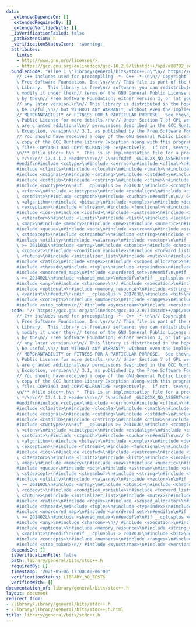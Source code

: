 ```yaml
---
data:
  _extendedDependsOn: []
  _extendedRequiredBy: []
  _extendedVerifiedWith: []
  _isVerificationFailed: false
  _pathExtension: h
  _verificationStatusIcon: ':warning:'
  attributes:
    links:
    - http://www.gnu.org/licenses/>.
    - https://gcc.gnu.org/onlinedocs/gcc-10.2.0/libstdc++/api/a00782_source.html
  bundledCode: "#line 1 \"library/general/bits/stdc++.h\"\n// https://gcc.gnu.org/onlinedocs/gcc-10.2.0/libstdc++/api/a00782_source.html\n\
    // C++ includes used for precompiling -*- C++ -*-\n\n// Copyright (C) 2003-2020\
    \ Free Software Foundation, Inc.\n//\n// This file is part of the GNU ISO C++\
    \ Library.  This library is free\n// software; you can redistribute it and/or\
    \ modify it under the\n// terms of the GNU General Public License as published\
    \ by the\n// Free Software Foundation; either version 3, or (at your option)\n\
    // any later version.\n\n// This library is distributed in the hope that it will\
    \ be useful,\n// but WITHOUT ANY WARRANTY; without even the implied warranty of\n\
    // MERCHANTABILITY or FITNESS FOR A PARTICULAR PURPOSE.  See the\n// GNU General\
    \ Public License for more details.\n\n// Under Section 7 of GPL version 3, you\
    \ are granted additional\n// permissions described in the GCC Runtime Library\
    \ Exception, version\n// 3.1, as published by the Free Software Foundation.\n\n\
    // You should have received a copy of the GNU General Public License and\n// a\
    \ copy of the GCC Runtime Library Exception along with this program;\n// see the\
    \ files COPYING3 and COPYING.RUNTIME respectively.  If not, see\n// <http://www.gnu.org/licenses/>.\n\
    \n/** @file stdc++.h\n *  This is an implementation file for a precompiled header.\n\
    \ */\n\n// 17.4.1.2 Headers\n\n// C\n#ifndef _GLIBCXX_NO_ASSERT\n#include <cassert>\n\
    #endif\n#include <cctype>\n#include <cerrno>\n#include <cfloat>\n#include <ciso646>\n\
    #include <climits>\n#include <clocale>\n#include <cmath>\n#include <csetjmp>\n\
    #include <csignal>\n#include <cstdarg>\n#include <cstddef>\n#include <cstdio>\n\
    #include <cstdlib>\n#include <cstring>\n#include <ctime>\n#include <cwchar>\n\
    #include <cwctype>\n\n#if __cplusplus >= 201103L\n#include <ccomplex>\n#include\
    \ <cfenv>\n#include <cinttypes>\n#include <cstdalign>\n#include <cstdbool>\n#include\
    \ <cstdint>\n#include <ctgmath>\n#include <cuchar>\n#endif\n\n// C++\n#include\
    \ <algorithm>\n#include <bitset>\n#include <complex>\n#include <deque>\n#include\
    \ <exception>\n#include <fstream>\n#include <functional>\n#include <iomanip>\n\
    #include <ios>\n#include <iosfwd>\n#include <iostream>\n#include <istream>\n#include\
    \ <iterator>\n#include <limits>\n#include <list>\n#include <locale>\n#include\
    \ <map>\n#include <memory>\n#include <new>\n#include <numeric>\n#include <ostream>\n\
    #include <queue>\n#include <set>\n#include <sstream>\n#include <stack>\n#include\
    \ <stdexcept>\n#include <streambuf>\n#include <string>\n#include <typeinfo>\n\
    #include <utility>\n#include <valarray>\n#include <vector>\n\n#if __cplusplus\
    \ >= 201103L\n#include <array>\n#include <atomic>\n#include <chrono>\n#include\
    \ <codecvt>\n#include <condition_variable>\n#include <forward_list>\n#include\
    \ <future>\n#include <initializer_list>\n#include <mutex>\n#include <random>\n\
    #include <ratio>\n#include <regex>\n#include <scoped_allocator>\n#include <system_error>\n\
    #include <thread>\n#include <tuple>\n#include <typeindex>\n#include <type_traits>\n\
    #include <unordered_map>\n#include <unordered_set>\n#endif\n\n#if __cplusplus\
    \ >= 201402L\n#include <shared_mutex>\n#endif\n\n#if __cplusplus >= 201703L\n\
    #include <any>\n#include <charconv>\n// #include <execution>\n#include <filesystem>\n\
    #include <optional>\n#include <memory_resource>\n#include <string_view>\n#include\
    \ <variant>\n#endif\n\n#if __cplusplus > 201703L\n#include <bit>\n#include <compare>\n\
    #include <concepts>\n#include <numbers>\n#include <ranges>\n#include <span>\n\
    #include <stop_token>\n// #include <syncstream>\n#include <version>\n#endif\n"
  code: "// https://gcc.gnu.org/onlinedocs/gcc-10.2.0/libstdc++/api/a00782_source.html\n\
    // C++ includes used for precompiling -*- C++ -*-\n\n// Copyright (C) 2003-2020\
    \ Free Software Foundation, Inc.\n//\n// This file is part of the GNU ISO C++\
    \ Library.  This library is free\n// software; you can redistribute it and/or\
    \ modify it under the\n// terms of the GNU General Public License as published\
    \ by the\n// Free Software Foundation; either version 3, or (at your option)\n\
    // any later version.\n\n// This library is distributed in the hope that it will\
    \ be useful,\n// but WITHOUT ANY WARRANTY; without even the implied warranty of\n\
    // MERCHANTABILITY or FITNESS FOR A PARTICULAR PURPOSE.  See the\n// GNU General\
    \ Public License for more details.\n\n// Under Section 7 of GPL version 3, you\
    \ are granted additional\n// permissions described in the GCC Runtime Library\
    \ Exception, version\n// 3.1, as published by the Free Software Foundation.\n\n\
    // You should have received a copy of the GNU General Public License and\n// a\
    \ copy of the GCC Runtime Library Exception along with this program;\n// see the\
    \ files COPYING3 and COPYING.RUNTIME respectively.  If not, see\n// <http://www.gnu.org/licenses/>.\n\
    \n/** @file stdc++.h\n *  This is an implementation file for a precompiled header.\n\
    \ */\n\n// 17.4.1.2 Headers\n\n// C\n#ifndef _GLIBCXX_NO_ASSERT\n#include <cassert>\n\
    #endif\n#include <cctype>\n#include <cerrno>\n#include <cfloat>\n#include <ciso646>\n\
    #include <climits>\n#include <clocale>\n#include <cmath>\n#include <csetjmp>\n\
    #include <csignal>\n#include <cstdarg>\n#include <cstddef>\n#include <cstdio>\n\
    #include <cstdlib>\n#include <cstring>\n#include <ctime>\n#include <cwchar>\n\
    #include <cwctype>\n\n#if __cplusplus >= 201103L\n#include <ccomplex>\n#include\
    \ <cfenv>\n#include <cinttypes>\n#include <cstdalign>\n#include <cstdbool>\n#include\
    \ <cstdint>\n#include <ctgmath>\n#include <cuchar>\n#endif\n\n// C++\n#include\
    \ <algorithm>\n#include <bitset>\n#include <complex>\n#include <deque>\n#include\
    \ <exception>\n#include <fstream>\n#include <functional>\n#include <iomanip>\n\
    #include <ios>\n#include <iosfwd>\n#include <iostream>\n#include <istream>\n#include\
    \ <iterator>\n#include <limits>\n#include <list>\n#include <locale>\n#include\
    \ <map>\n#include <memory>\n#include <new>\n#include <numeric>\n#include <ostream>\n\
    #include <queue>\n#include <set>\n#include <sstream>\n#include <stack>\n#include\
    \ <stdexcept>\n#include <streambuf>\n#include <string>\n#include <typeinfo>\n\
    #include <utility>\n#include <valarray>\n#include <vector>\n\n#if __cplusplus\
    \ >= 201103L\n#include <array>\n#include <atomic>\n#include <chrono>\n#include\
    \ <codecvt>\n#include <condition_variable>\n#include <forward_list>\n#include\
    \ <future>\n#include <initializer_list>\n#include <mutex>\n#include <random>\n\
    #include <ratio>\n#include <regex>\n#include <scoped_allocator>\n#include <system_error>\n\
    #include <thread>\n#include <tuple>\n#include <typeindex>\n#include <type_traits>\n\
    #include <unordered_map>\n#include <unordered_set>\n#endif\n\n#if __cplusplus\
    \ >= 201402L\n#include <shared_mutex>\n#endif\n\n#if __cplusplus >= 201703L\n\
    #include <any>\n#include <charconv>\n// #include <execution>\n#include <filesystem>\n\
    #include <optional>\n#include <memory_resource>\n#include <string_view>\n#include\
    \ <variant>\n#endif\n\n#if __cplusplus > 201703L\n#include <bit>\n#include <compare>\n\
    #include <concepts>\n#include <numbers>\n#include <ranges>\n#include <span>\n\
    #include <stop_token>\n// #include <syncstream>\n#include <version>\n#endif"
  dependsOn: []
  isVerificationFile: false
  path: library/general/bits/stdc++.h
  requiredBy: []
  timestamp: '2021-05-06 17:00:48-06:00'
  verificationStatus: LIBRARY_NO_TESTS
  verifiedWith: []
documentation_of: library/general/bits/stdc++.h
layout: document
redirect_from:
- /library/library/general/bits/stdc++.h
- /library/library/general/bits/stdc++.h.html
title: library/general/bits/stdc++.h
---
```

